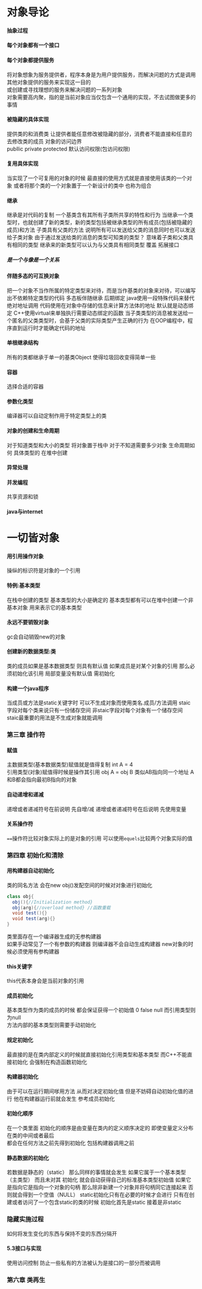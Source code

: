 # 对象导论
#### 抽象过程
#### 每个对象都有一个接口
#### 每个对象都提供服务
将对象想象为服务提供者，程序本身是为用户提供服务，而解决问题的方式是调用其他对象提供的服务来实现这一目的  
或创建或寻找理想的服务来解决问题的一系列对象  
对象需要高内聚，指的是当前对象应当仅包含一个通用的实现，不去试图做更多的事情
#### 被隐藏的具体实现
提供类的和消费类
让提供者能任意修改被隐藏的部分，消费者不能直接和任意的去修改类的成员
对象的访问边界  
publlic private protected 默认访问权限(包访问权限)
#### 复用具体实现
当实现了一个可复用的对象的时候
最直接的使用方式就是直接使用该类的一个对象
或者将那个类的一个对象置于一个新设计的类中
也称为组合
#### 继承
继承是对代码的复制
一个基类含有其所有子类所共享的特性和行为
当继承一个类型时，也就创建了新的类型，新的类型包括被继承类型的所有成员(包括被隐藏的成员)和方法
子类具有父类的方法 说明所有可以发送给父类的消息同时也可以发送给子类对象
由于通过发送给类的消息的类型可知类的类型？ 意味着子类和父类具有相同的类型
继承来的新类型可以认为与父类具有相同类型
覆盖 拓展接口
##### 是一个与像是一个关系
#### 伴随多态的可互换对象
把一个对象不当作所属的特定类型来对待，而是当作基类的对象来对待，可以编写出不依赖特定类型的代码
多态板伴随继承
后期绑定 java使用一段特殊代码来替代绝对地址调用 代码使用在对象中存储的信息来计算方法体的地址
默认就是动态绑定 C++使用virtual来单独执行需要动态绑定的函数
当子类类型的消息被发送给一个匿名的父类类型时，会基于父类的实际类型产生正确的行为
在OOP编程中，程序直到运行时才能确定代码的地址
#### 单根继承结构
所有的类都继承于单一的基类Object
使得垃圾回收变得简单一些
#### 容器
选择合适的容器
#### 参数化类型
编译器可以自动定制作用于特定类型上的类
#### 对象的创建和生命周期
对于知道类型和大小的类型 将对象置于栈中
对于不知道需要多少对象 生命周期如何 具体类型的 在堆中创建
#### 异常处理
#### 并发编程
共享资源和锁
#### java与internet
# 一切皆对象
#### 用引用操作对象
操纵的标识符是对象的一个引用
#### 特例:基本类型
在栈中创建的类型
基本类型的大小是确定的
基本类型都有可以在堆中创建一个非基本对象 用来表示它的基本类型
#### 永远不要销毁对象
gc会自动销毁new的对象
#### 创建新的数据类型:类
类的成员如果是基本数据类型 则具有默认值
如果成员是对某个对象的引用 那么必须初始化该引用
局部变量没有默认值 需初始化
#### 构建一个java程序
当成员或方法是static关键字时 可以不生成对象而使用类名.成员/方法调用
staic字段对每个类来说只有一份储存空间 非staic字段对每个对象有一个储存空间
staic最重要的用法是不生成对象就能调用
### 第三章 操作符
#### 赋值
主数据类型(基本数据类型)赋值就是值得复制 int A = 4  
引用类型(对象)赋值得时候是操作其引用 obj A = obj B 类似AB指向同一个地址 A和B都会指向最初B指向的对象  
#### 自动递增和递减
递增或者递减符号在前说明 先自增/减
递增或者递减符号在后说明 先使用变量
#### 关系操作符
`==`操作符比较对象实际上的是对象的引用 
可以使用`equels`比较两个对象实际的值

### 第四章 初始化和清除
#### 用构建器自动初始化
类的同名方法 会在new obj()发配空间的时候对对象进行初始化
```java
class obj{
  obj(){//Initialization method}
  obj(arg){//overload method} //函数重载
  void test(){}
  void test(arg){}
}
```
类里面存在一个编译器生成的无参构建器  
如果手动常见了一个有参数的构建器 则编译器不会自动生成构建器 new对象的时候必须使用有参构建器
#### this关键字
this代表本身会是当前对象的引用
#### 成员初始化
基本类型作为类的成员的时候 都会保证获得一个初始值 0 false null 而引用类型则为null  
方法内部的基本类型则需要手动初始化
#### 规定初始化
最直接的是在类内部定义的时候就直接初始化引用类型和基本类型 而C++不能直接初始化 会强制在构造函数初始化
#### 构建器初始化
由于可以在运行期间嗲用方法 从而对决定初始化值 但是不妨碍自动初始化值的进行 他在构建器运行前就会发生 参考成员初始化
#### 初始化顺序
在一个类里面 初始化的顺序是由变量在类内的定义顺序决定的 即使变量定义分布在类的中间或者最后  
都会在任何方法之前先得到初始化 包括构建器调用之前
#### 静态数据的初始化
若数据是静态的（static） 那么同样的事情就会发生 如果它属于一个基本类型（主类型） 而且未对其
初始化 就会自动获得自己的标准基本类型初始值 如果它是指向它是指向一个对象的句柄 那么除非新建一个对象并将句柄同它连接起来 否则就会得到一个空值（NULL）
static初始化只有在必要的时候才会进行 只有在创建或者访问了一个包含static的类的时候
初始化首先是static 接着是非static
### 隐藏实施过程
如何将发生变化的东西与保持不变的东西分隔开  
#### 5.3接口与实现
使用访问控制 防止一些私有的方法被认为是接口的一部分而被调用
### 第六章 类再生
#### 
